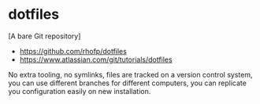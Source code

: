 # dotfiles

[A bare Git repository]

- https://github.com/rhofp/dotfiles
- https://www.atlassian.com/git/tutorials/dotfiles

No extra tooling, no symlinks, files are tracked on a version control system, you can use different branches for different computers, you can replicate you configuration easily on new installation.
